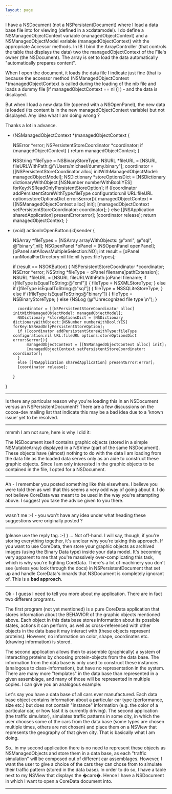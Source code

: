 ```yaml
---
layout: page
---
```


I have a NSDocument (not a NSPersistentDocument) where I load a data base file into for viewing (defined in a xcdatamodel).  I do define a NSManagedObjectContext variable (managedObjectContext) and a NSManagedObjectModel variable (managedObjectContext) with the appropriate Accessor methods.  In IB I bind the ArrayController (that controls the table that displays the data) two the managedObjectContext of the File's owner (the NSDocument).  The array is set to load the data automatically "automatically prepares content".

When I open the document, it loads the data file I indicate just fine (that is because the accessor method (NSManagedObjectContext *)managedObjectContext is called during the loading of the nib file and loads a dummy file [if managedObjectContext == nil)] ) - and the data is displayed.

But when I load a new data file (opened with a NSOpenPanel), the new data is loaded (its content is in the new managedObjectContext variable) but not displayed.  Any idea what I am doing wrong ?

Thanks a lot in advance.

     

- (NSManagedObjectContext *)managedObjectContext {
    
    NSError *error;
    NSPersistentStoreCoordinator *coordinator;
    if (managedObjectContext) { return managedObjectContext; }
	
	NSString *fileType = NSBinaryStoreType;
	NSURL *fileURL =  [NSURL fileURLWithPath:@"/Users/michael/dummy.binary"];
	coordinator = [[NSPersistentStoreCoordinator alloc] initWithManagedObjectModel: managedObjectModel];
	NSDictionary *storeOptionsDict = [NSDictionary dictionaryWithObject:[NSNumber numberWithBool:YES] forKey:NSReadOnlyPersistentStoreOption];
	if ([coordinator addPersistentStoreWithType:fileType configuration:nil URL:fileURL options:storeOptionsDict error:&error]){
		managedObjectContext = [[NSManagedObjectContext alloc] init];
		[managedObjectContext setPersistentStoreCoordinator: coordinator];
	}
	else [[NSApplication sharedApplication] presentError:error];
	[coordinator release];
	return managedObjectContext;
}

- (void) actionInOpenButton:(id)sender	{
	
	NSArray *fileTypes = [NSArray arrayWithObjects: @"xml", @"sql", @"binary",nil];
	NSOpenPanel *oPanel = [NSOpenPanel openPanel];
	[oPanel setAllowsMultipleSelection:NO];
	int result = [oPanel runModalForDirectory:nil file:nil types:fileTypes];
	
	if (result == NSOKButton) {
		NSPersistentStoreCoordinator *coordinator;
		NSError *error;
		NSString *fileType = oPanel filename]pathExtension];
		NSURL *fileURL =  [NSURL fileURLWithPath:[oPanel filename;
		if ([fileType isEqualToString:@"xml"])	{ fileType = NSXMLStoreType; }
		else if ([fileType isEqualToString:@"sql"])	 { fileType = NSSQLiteStoreType; }
		else if ([fileType isEqualToString:@"binary"]) { fileType = NSBinaryStoreType; }
		else {NSLog (@"Unrecognized file type \n"); }
		
		coordinator = [[NSPersistentStoreCoordinator alloc] initWithManagedObjectModel: managedObjectModel];
		NSDictionary *storeOptionsDict = [NSDictionary dictionaryWithObject:[NSNumber numberWithBool:YES] forKey:NSReadOnlyPersistentStoreOption];
		if ([coordinator addPersistentStoreWithType:fileType configuration:nil URL:fileURL options:storeOptionsDict error:&error]){
			managedObjectContext = [[NSManagedObjectContext alloc] init];
			[managedObjectContext setPersistentStoreCoordinator: coordinator];
		}
		else [[NSApplication sharedApplication] presentError:error];
		[coordinator release];
	}
	
}


----

Is there any particular reason why you're loading this in an NSDocument versus an NSPersistentDocument? There are a few discussions on the cocoa-dev mailing list that indicate this may be a bad idea due to a 'known issue' yet to be resolved.

----

mmmh I am not sure, here is why I did it: 

The NSDocument itself contains graphic objects (stored in a simple NSMutableArray) displayed in a NSView (part of the same NSDocument).  These objects have (almost) nothing to do with the data I am loading from the data file as the loaded data serves only as an aide to construct these graphic objects.  Since I am only interested in the graphic objects to be contained in the file, I opted for a NSDocument.

----

Ah - I remember you posted something like this elsewhere. I believe you were told then as well that this seems a very odd way of going about it. I do not believe CoreData was meant to be used in the way you're attempting above. I suggest you take the advice given to you there.

----

wasn't me :-) - you won't have any idea under what heading these suggestions were originally posted ?

----

(please use the reply tag. :-) ) ... Not off-hand. I will say, though, if you're storing everything together, it's unclear why you're taking this approach. If you want to use CoreData, then store your graphic objects as archived images (using the Binary Data type) inside your data model. It's becoming very apparent to me that you're massively over-complicating this task, which is why you're fighting CoreData. There's a lot of machinery you don't see (unless you look through the docs) in NSPersistentDocument that set up and handle CoreData's innards that NSDocument is completely ignorant of. This is a **bad approach**.

----

Ok - I guess I need to tell you more about my application.  There are in fact two different programs.

The first program (not yet mentioned) is a pure CoreData application that stores information about the BEHAVIOR of the graphic objects mentioned above.  Each object in this data base stores information about its possible states, actions it can perform, as well as cross-referenced with other objects in the data base it may interact with (these objects represent proteins).  However, no information on color, shape, coordinates etc. (drawing information) is stored.

The second application allows then to assemble (graphically) a system of interacting proteins by choosing protein-objects from the data base.  The information from the data base is only used to construct these instances (analogous to class-information), but have no representation in the system.  There are many more "templates" in the data base than represented in a given assemblage, and many of those will be represented in multiple copies.  I can give you an analogous example:

Let's say you have a data base of all cars ever manufactured. Each data base object contains information about a particular car type (performance, size etc.) but does not contain "instance" information (e.g. the color of a particular car, or how fast it is currently driving).  The second application (the traffic simulator), simulates traffic patterns in some city, in which the user chooses some of the cars from the data base (some types are chosen multiple times, others are not chosen) and place them on a NSView that represents the geography of that given city.  That is basically what I am doing.

So.. in my second application there is no need to represent these objects as NSManagedObjects and store them in a data base, as each "traffic simulation" will be composed out of different car assemblages.  However, I want the user to give a choice of the cars they can chose from to simulate their traffic pattern (stored in the data base).  In order to do so, I have a table next to my NSView that displays the �cars�.  Hence I have a NSDocument in which I want to open a CoreData document into.

----
